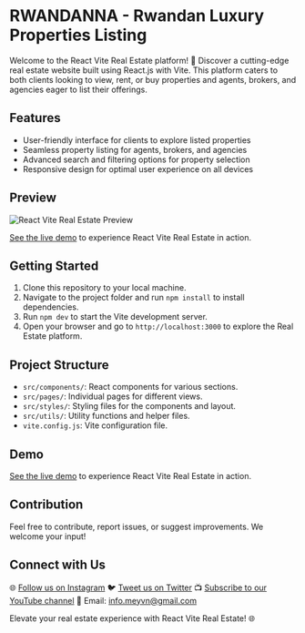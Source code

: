 # RWANDANNA - Rwandan Luxury Properties Listing

Welcome to the React Vite Real Estate platform! 🏡 Discover a cutting-edge real estate website built using React.js with Vite. This platform caters to both clients looking to view, rent, or buy properties and agents, brokers, and agencies eager to list their offerings.

## Features
- User-friendly interface for clients to explore listed properties
- Seamless property listing for agents, brokers, and agencies
- Advanced search and filtering options for property selection
- Responsive design for optimal user experience on all devices

## Preview
![React Vite Real Estate Preview](images/preview.png)

[See the live demo](https://rwandanna.netlify.app/) to experience React Vite Real Estate in action.

## Getting Started
1. Clone this repository to your local machine.
2. Navigate to the project folder and run `npm install` to install dependencies.
3. Run `npm dev` to start the Vite development server.
4. Open your browser and go to `http://localhost:3000` to explore the Real Estate platform.

## Project Structure
- `src/components/`: React components for various sections.
- `src/pages/`: Individual pages for different views.
- `src/styles/`: Styling files for the components and layout.
- `src/utils/`: Utility functions and helper files.
- `vite.config.js`: Vite configuration file.

## Demo
[See the live demo](https://rwandanna.netlify.app/) to experience React Vite Real Estate in action.

## Contribution
Feel free to contribute, report issues, or suggest improvements. We welcome your input!

## Connect with Us
🌐 [Follow us on Instagram](https://www.instagram.com/meyvndev)
🐦 [Tweet us on Twitter](https://twitter.com/meyvnagency)
📺 [Subscribe to our YouTube channel](https://youtube.com/@wearemeyvn)
📧 Email: info.meyvn@gmail.com

Elevate your real estate experience with React Vite Real Estate! 🌐
